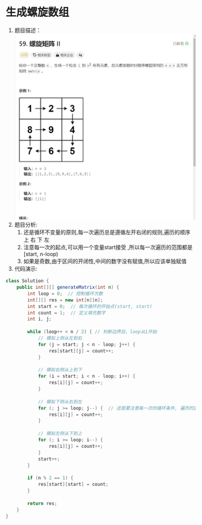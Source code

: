 # 生成螺旋数组
1. 题目描述：
![alt text](image-3.png)
2. 题目分析:
   1. 还是循环不变量的原则,每一次遍历总是遵循左开右闭的规则,遍历的顺序 上 右 下 左
   2. 注意每一次的起点,可以用一个变量start接受 ,所以每一次遍历的范围都是[start, n-loop)
   3. 如果是奇数,由于区间的开闭性,中间的数字没有赋值,所以应该单独赋值
3. 代码演示:
```java
class Solution {
    public int[][] generateMatrix(int n) {
        int loop = 0;  // 控制循环次数
        int[][] res = new int[n][n];
        int start = 0;  // 每次循环的开始点(start, start)
        int count = 1;  // 定义填充数字
        int i, j;

        while (loop++ < n / 2) { // 判断边界后，loop从1开始
            // 模拟上侧从左到右
            for (j = start; j < n - loop; j++) {
                res[start][j] = count++;
            }

            // 模拟右侧从上到下
            for (i = start; i < n - loop; i++) {
                res[i][j] = count++;
            }

            // 模拟下侧从右到左
            for (; j >= loop; j--) {  // 还是要注意每一次的循环条件, 遍历的区间总是左开 [start,n-loop)
                res[i][j] = count++;
            }

            // 模拟左侧从下到上
            for (; i >= loop; i--) {
                res[i][j] = count++;
            }
            start++;
        }

        if (n % 2 == 1) {
            res[start][start] = count;
        }

        return res;
    }
}
```
